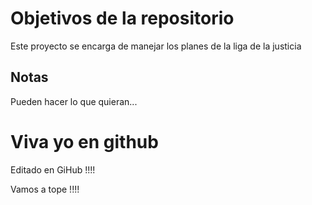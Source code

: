 # Objetivos de la repositorio

Este proyecto se encarga de manejar los planes de la liga de la justicia


## Notas
Pueden hacer lo que quieran...

# Viva yo en github
Editado en GiHub !!!!

Vamos a tope !!!!
